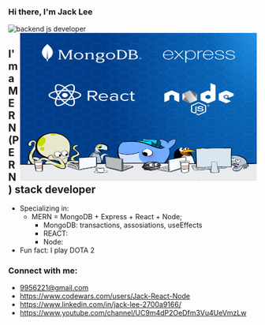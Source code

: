 ### Hi there, I'm Jack Lee
<img src="https://user-images.githubusercontent.com/1303154/88677602-1635ba80-d120-11ea-84d8-d263ba5fc3c0.gif" width="28px" height="28px" alt="backend js developer">

<img align="right" alt="GIF" width="480" height="300" src="./content/images/images.jpeg" >

## I'm a MERN (PERN) stack developer
- Specializing in:
  - MERN = MongoDB + Express + React + Node;
    - MongoDB: transactions, assosiations, useEffects
    - REACT:
    - Node:
- Fun fact: I play DOTA 2 

### Connect with me:

- 9956221@gmail.com
- https://www.codewars.com/users/Jack-React-Node
- https://www.linkedin.com/in/jack-lee-2700a9166/
- https://www.youtube.com/channel/UC9m4dP2OeDfm3Vu4UeVmzLw



